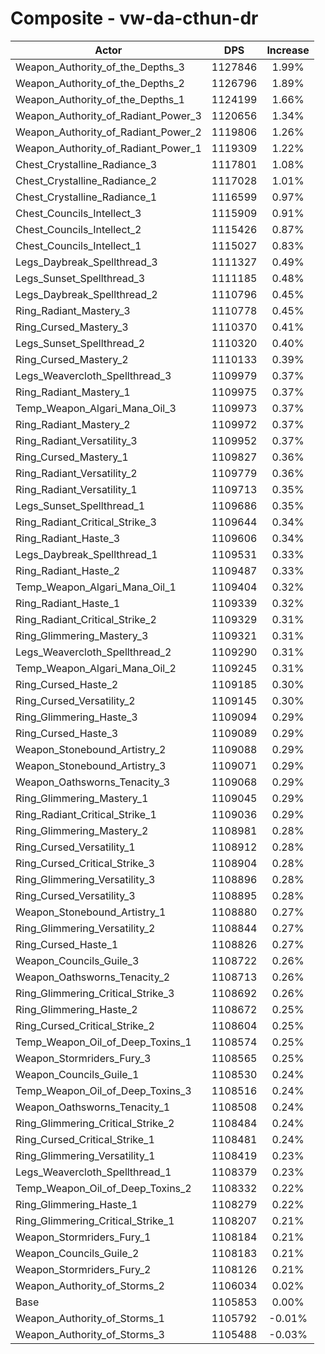 # Composite - vw-da-cthun-dr
| Actor | DPS | Increase |
|---|:---:|:---:|
|Weapon_Authority_of_the_Depths_3|1127846|1.99%|
|Weapon_Authority_of_the_Depths_2|1126796|1.89%|
|Weapon_Authority_of_the_Depths_1|1124199|1.66%|
|Weapon_Authority_of_Radiant_Power_3|1120656|1.34%|
|Weapon_Authority_of_Radiant_Power_2|1119806|1.26%|
|Weapon_Authority_of_Radiant_Power_1|1119309|1.22%|
|Chest_Crystalline_Radiance_3|1117801|1.08%|
|Chest_Crystalline_Radiance_2|1117028|1.01%|
|Chest_Crystalline_Radiance_1|1116599|0.97%|
|Chest_Councils_Intellect_3|1115909|0.91%|
|Chest_Councils_Intellect_2|1115426|0.87%|
|Chest_Councils_Intellect_1|1115027|0.83%|
|Legs_Daybreak_Spellthread_3|1111327|0.49%|
|Legs_Sunset_Spellthread_3|1111185|0.48%|
|Legs_Daybreak_Spellthread_2|1110796|0.45%|
|Ring_Radiant_Mastery_3|1110778|0.45%|
|Ring_Cursed_Mastery_3|1110370|0.41%|
|Legs_Sunset_Spellthread_2|1110320|0.40%|
|Ring_Cursed_Mastery_2|1110133|0.39%|
|Legs_Weavercloth_Spellthread_3|1109979|0.37%|
|Ring_Radiant_Mastery_1|1109975|0.37%|
|Temp_Weapon_Algari_Mana_Oil_3|1109973|0.37%|
|Ring_Radiant_Mastery_2|1109972|0.37%|
|Ring_Radiant_Versatility_3|1109952|0.37%|
|Ring_Cursed_Mastery_1|1109827|0.36%|
|Ring_Radiant_Versatility_2|1109779|0.36%|
|Ring_Radiant_Versatility_1|1109713|0.35%|
|Legs_Sunset_Spellthread_1|1109686|0.35%|
|Ring_Radiant_Critical_Strike_3|1109644|0.34%|
|Ring_Radiant_Haste_3|1109606|0.34%|
|Legs_Daybreak_Spellthread_1|1109531|0.33%|
|Ring_Radiant_Haste_2|1109487|0.33%|
|Temp_Weapon_Algari_Mana_Oil_1|1109404|0.32%|
|Ring_Radiant_Haste_1|1109339|0.32%|
|Ring_Radiant_Critical_Strike_2|1109329|0.31%|
|Ring_Glimmering_Mastery_3|1109321|0.31%|
|Legs_Weavercloth_Spellthread_2|1109290|0.31%|
|Temp_Weapon_Algari_Mana_Oil_2|1109245|0.31%|
|Ring_Cursed_Haste_2|1109185|0.30%|
|Ring_Cursed_Versatility_2|1109145|0.30%|
|Ring_Glimmering_Haste_3|1109094|0.29%|
|Ring_Cursed_Haste_3|1109089|0.29%|
|Weapon_Stonebound_Artistry_2|1109088|0.29%|
|Weapon_Stonebound_Artistry_3|1109071|0.29%|
|Weapon_Oathsworns_Tenacity_3|1109068|0.29%|
|Ring_Glimmering_Mastery_1|1109045|0.29%|
|Ring_Radiant_Critical_Strike_1|1109036|0.29%|
|Ring_Glimmering_Mastery_2|1108981|0.28%|
|Ring_Cursed_Versatility_1|1108912|0.28%|
|Ring_Cursed_Critical_Strike_3|1108904|0.28%|
|Ring_Glimmering_Versatility_3|1108896|0.28%|
|Ring_Cursed_Versatility_3|1108895|0.28%|
|Weapon_Stonebound_Artistry_1|1108880|0.27%|
|Ring_Glimmering_Versatility_2|1108844|0.27%|
|Ring_Cursed_Haste_1|1108826|0.27%|
|Weapon_Councils_Guile_3|1108722|0.26%|
|Weapon_Oathsworns_Tenacity_2|1108713|0.26%|
|Ring_Glimmering_Critical_Strike_3|1108692|0.26%|
|Ring_Glimmering_Haste_2|1108672|0.25%|
|Ring_Cursed_Critical_Strike_2|1108604|0.25%|
|Temp_Weapon_Oil_of_Deep_Toxins_1|1108574|0.25%|
|Weapon_Stormriders_Fury_3|1108565|0.25%|
|Weapon_Councils_Guile_1|1108530|0.24%|
|Temp_Weapon_Oil_of_Deep_Toxins_3|1108516|0.24%|
|Weapon_Oathsworns_Tenacity_1|1108508|0.24%|
|Ring_Glimmering_Critical_Strike_2|1108484|0.24%|
|Ring_Cursed_Critical_Strike_1|1108481|0.24%|
|Ring_Glimmering_Versatility_1|1108419|0.23%|
|Legs_Weavercloth_Spellthread_1|1108379|0.23%|
|Temp_Weapon_Oil_of_Deep_Toxins_2|1108332|0.22%|
|Ring_Glimmering_Haste_1|1108279|0.22%|
|Ring_Glimmering_Critical_Strike_1|1108207|0.21%|
|Weapon_Stormriders_Fury_1|1108184|0.21%|
|Weapon_Councils_Guile_2|1108183|0.21%|
|Weapon_Stormriders_Fury_2|1108126|0.21%|
|Weapon_Authority_of_Storms_2|1106034|0.02%|
|Base|1105853|0.00%|
|Weapon_Authority_of_Storms_1|1105792|-0.01%|
|Weapon_Authority_of_Storms_3|1105488|-0.03%|
